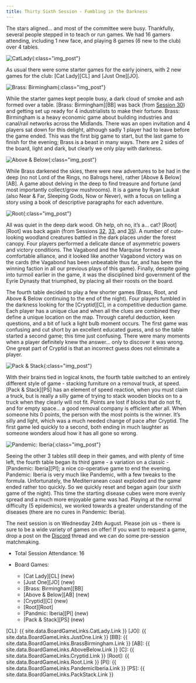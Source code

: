```yaml
---
title: Thirty Sixth Session - Fumbling in the Darkness
---
```


The stars aligned... and most of the committee were busy.
Thankfully, several people stepped in to teach or run games.
We had 16 gamers attending, including 1 new face, and playing 8 games (6 new to the club) over 4 tables.

![CatLady](/images/posts/2022_08_10/CatLady01.jpg "CatLady"){:class="img_post"}

As usual there were some starter games for the early joiners, with 2 new games for the club: [Cat Lady][CL] and [Just One][JO].

![Brass: Birmingham](/images/posts/2022_08_10/Brass01.jpg "Brass: Birmingham"){:class="img_post"}

While the starter games kept people busy, a dark cloud of smoke and ash formed over a table.
[Brass: Birmingham][BB] was back (from [Session 30][30]) and getting set up ready for 4 industrialists to make their fortune.
Brass: Birmingham is a heavy economic game about building industries and canal/rail networks across the Midlands.
There was an open invitation and 4 players sat down for this delight, although sadly 1 player had to leave before the game ended.
This was the first big game to start, but the last game to finish for the evening; Brass is a beast in many ways.
There are 2 sides of the board, light and dark, but clearly we only play with darkness.

![Above & Below](/images/posts/2022_08_10/AboveBelow01.jpg "Above & Below"){:class="img_post"}

While Brass darkened the skies, there were new adventures to be had in the deep (no not Lord of the Rings, no Balrogs here), rather [Above & Below][AB].
A game about delving in the deep to find treasure and fortune (and most importantly collect/grow mushrooms).
It is a game by Ryan Laukat (also Near & Far, Sleeping Gods, Now or Never), with a focus on telling a story using a book of descriptive paragraphs for each adventure.

![Root](/images/posts/2022_08_10/Root01.jpg "Root"){:class="img_post"}

All was quiet in the deep dark wood.
Oh help, oh no, it’s a… cat?
[Root][Root] was back again (from Sessions [32][32], [33][33], and [35][35]).
A number of cute-looking woodland creatures battled in the dark places under the forest canopy.
Four players performed a delicate dance of asymmetric powers and victory conditions.
The Vagabond and the Marquise formed a comfortable alliance, and it looked like another Vagabond victory was on the cards (the Vagabond has been unbeatable thus far, and has been the winning faction in all our previous plays of this game).
Finally, despite going into turmoil earlier in the game, it was the disciplined bird government of the Eyrie Dynasty that triumphed, by placing all their roosts on the board.

The fourth table decided to play a few shorter games (Brass, Root, and Above & Below continuing to the end of the night).
Four players fumbled in the darkness looking for the [Cryptid][C], in a competitive deduction game.
Each player has a unique clue and when all the clues are combined they define a unique location on the map.
Through careful deduction, keen questions, and a bit of luck a light bulb moment occurs.
The first game was confusing and cut short by an excellent educated guess, and so the table started a second game; this time just confusing.
There were many moments when a player definitely knew the answer… only to discover it was wrong.
One great part of Cryptid is that an incorrect guess does not eliminate a player.

![Pack & Stack](/images/posts/2022_08_10/PackStack01.jpg "Pack & Stack"){:class="img_post"}

With their brains tied in logical knots, the fourth table switched to an entirely different style of game - stacking furniture on a removal truck, at speed.
[Pack & Stack][PS] has an element of speed reaction, when you must claim a truck, but is really a silly game of trying to stack wooden blocks on to a truck when they clearly will not fit.
Points are lost if blocks that do not fit, and for empty space… a good removal company is efficient after all.
When someone hits 0 points, the person with the most points is the winner.
It’s silly and light, which was a much needed change of pace after Cryptid.
The first game led quickly to a second, both ending in much laughter as someone wonders aloud how it has all gone so wrong.

![Pandemic: Iberia](/images/posts/2022_08_10/PandemicIberia01.jpg "Pandemic: Iberia"){:class="img_post"}

Seeing the other 3 tables still deep in their games, and with plenty of time left, the fourth table began its third game - a variation on a classic - [Pandemic: Iberia][PI]; a nice co-operative game to end the evening.
Pandemic: Iberia is very much like Pandemic, with a few tweaks to the formula.
Unfortunately, the Mediterranean coast exploded and the game ended rather too quickly.
So we quickly reset and began again (our sixth game of the night).
This time the starting disease cubes were more evenly spread and a much more enjoyable game was had.
Playing at the normal difficulty (5 epidemics), we worked towards a greater understanding of the diseases (there are no cures in Pandemic: Iberia).


The next session is on Wednesday 24th August.
Please join us - there is sure to be a wide variety of games on offer!
If you want to request a game, drop a post on the [Discord][Contact] thread and we can do some pre-session matchmaking.


* Total Session Attendance: 16
* Board Games:

	 * [Cat Lady][CL] (new)
	 * [Just One][JO] (new)
	 * [Brass: Birmingham][BB]
	 * [Above & Below][AB] (new)
	 * [Cryptid][C] (new)
	 * [Root][Root]
	 * [Pandmic: Iberia][PI] (new)
	 * [Pack & Stack][PS] (new)

[CL]: {{ site.data.BoardGameLinks.CatLady.Link }}
[JO]: {{ site.data.BoardGameLinks.JustOne.Link }}
[BB]: {{ site.data.BoardGameLinks.BrassBirmingham.Link }}
[AB]: {{ site.data.BoardGameLinks.AboveBelow.Link }}
[C]: {{ site.data.BoardGameLinks.Cryptid.Link }}
[Root]: {{ site.data.BoardGameLinks.Root.Link }}
[PI]: {{ site.data.BoardGameLinks.PandemicIberia.Link }}
[PS]: {{ site.data.BoardGameLinks.PackStack.Link }}

[30]: /2022/05/18/thirtieth-session.html
[33]: /2022/06/29/thirtythird-session.html
[35]: /2022/07/27/thirtyfifth-session.html
[32]: /2022/06/15/thirtysecond-session.html

[Contact]: /Contact.html

